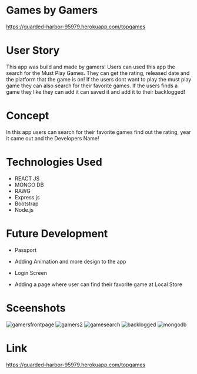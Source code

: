 # Games by Gamers
https://guarded-harbor-95979.herokuapp.com/topgames

# User Story

This app was build and made by gamers! Users can used this app the search for the Must Play Games. They can get the rating, released date and the platform that the game is on! If the users dont want to play the must play game they can also search for their favorite games. If the users finds a game they like they can add it can saved it and add it to their backlogged! 

# Concept

In this app users can search for their favorite games find out the rating, year it came out and the Developers Name!

# Technologies Used

* REACT JS
* MONGO DB
* RAWG
* Express.js
* Bootstrap
* Node.js

# Future Development

* Passport

* Adding Animation and more design to the app

* Login Screen

* Adding a page where user can find their favorite game at
Local Store

# Sceenshots
![gamersfrontpage](https://user-images.githubusercontent.com/66528327/105433310-fd194c80-5c1e-11eb-9963-dcafd4c60648.PNG)
![gamers2](https://user-images.githubusercontent.com/66528327/105433312-fe4a7980-5c1e-11eb-88f1-9e99d36ab196.PNG)
![gamesearch](https://user-images.githubusercontent.com/66528327/105433315-00143d00-5c1f-11eb-9ae0-6d78b6a188d6.PNG)
![backlogged](https://user-images.githubusercontent.com/66528327/105433321-030f2d80-5c1f-11eb-86ca-03f30a767802.PNG)
![mongodb](https://user-images.githubusercontent.com/66528327/105433334-073b4b00-5c1f-11eb-88be-16fe9735f2c7.PNG)


# Link
https://guarded-harbor-95979.herokuapp.com/topgames
